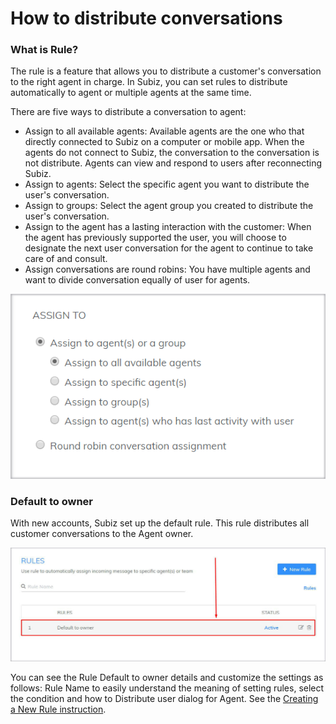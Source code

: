 # How to distribute conversations

### What is Rule?

The rule is a feature that allows you to distribute a customer's conversation to the right agent in charge. In Subiz, you can set rules to distribute automatically to agent or multiple agents at the same time.

There are five ways to distribute a conversation to agent: 

* Assign to all available agents: Available agents are the one who that directly connected to Subiz on a computer or mobile app. When the agents do not connect to Subiz, the conversation to the conversation is not distribute. Agents can view and respond to users after reconnecting Subiz.
* Assign to agents: Select the specific agent you want to distribute the user's conversation.
* Assign to groups: Select the agent group you created to distribute the user's conversation.
* Assign to the agent has a lasting interaction with the customer: When the agent has previously supported the user, you will choose to designate the next user conversation for the agent to continue to take care of and consult. 
* Assign conversations are round robins: You have multiple agents and want to divide conversation equally of user for agents.

![Distribute conversations](../../../.gitbook/assets/assign-rule.png)

### Default to owner 

With new accounts, Subiz set up the default rule. This rule distributes all customer conversations to the Agent owner. 

![Default to owner ](../../../.gitbook/assets/default-to-owner.jpg)

You can see the Rule Default to owner details and customize the settings as follows: Rule Name to easily understand the meaning of setting rules, select the condition and how to Distribute user dialog for Agent. See the [Creating a New Rule instruction](https://help-en.subiz.com/~/edit/drafts/-LTjuaZMXIlZ2Z4qHd5s/getting-started-with-subiz/how-to-use-subiz/distributing-conversations/rule-setting).







